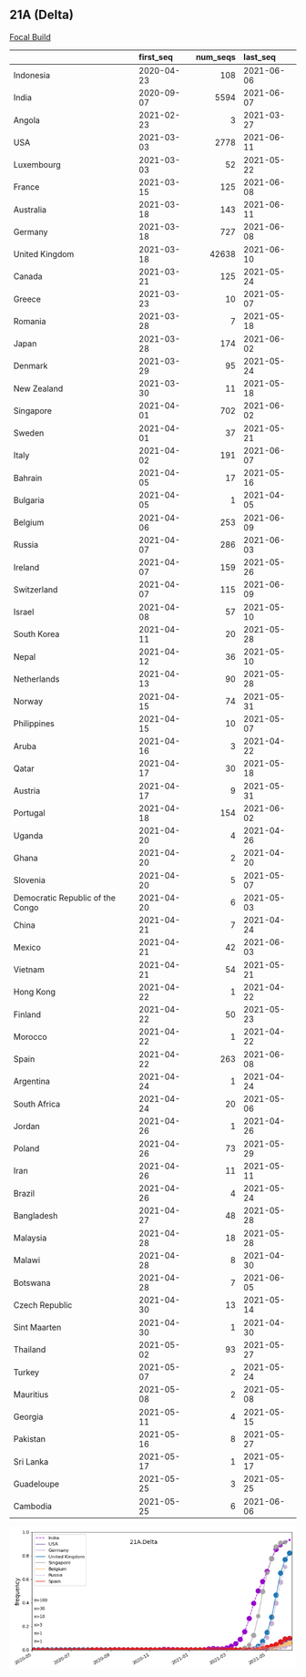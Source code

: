 

## 21A (Delta)
[Focal Build](https://nextstrain.org/groups/neherlab/ncov/21A.Delta)

|                                  | first_seq   |   num_seqs | last_seq   |
|:---------------------------------|:------------|-----------:|:-----------|
| Indonesia                        | 2020-04-23  |        108 | 2021-06-06 |
| India                            | 2020-09-07  |       5594 | 2021-06-07 |
| Angola                           | 2021-02-23  |          3 | 2021-03-27 |
| USA                              | 2021-03-03  |       2778 | 2021-06-11 |
| Luxembourg                       | 2021-03-03  |         52 | 2021-05-22 |
| France                           | 2021-03-15  |        125 | 2021-06-08 |
| Australia                        | 2021-03-18  |        143 | 2021-06-11 |
| Germany                          | 2021-03-18  |        727 | 2021-06-08 |
| United Kingdom                   | 2021-03-18  |      42638 | 2021-06-10 |
| Canada                           | 2021-03-21  |        125 | 2021-05-24 |
| Greece                           | 2021-03-23  |         10 | 2021-05-07 |
| Romania                          | 2021-03-28  |          7 | 2021-05-18 |
| Japan                            | 2021-03-28  |        174 | 2021-06-02 |
| Denmark                          | 2021-03-29  |         95 | 2021-05-24 |
| New Zealand                      | 2021-03-30  |         11 | 2021-05-18 |
| Singapore                        | 2021-04-01  |        702 | 2021-06-02 |
| Sweden                           | 2021-04-01  |         37 | 2021-05-21 |
| Italy                            | 2021-04-02  |        191 | 2021-06-07 |
| Bahrain                          | 2021-04-05  |         17 | 2021-05-16 |
| Bulgaria                         | 2021-04-05  |          1 | 2021-04-05 |
| Belgium                          | 2021-04-06  |        253 | 2021-06-09 |
| Russia                           | 2021-04-07  |        286 | 2021-06-03 |
| Ireland                          | 2021-04-07  |        159 | 2021-05-26 |
| Switzerland                      | 2021-04-07  |        115 | 2021-06-09 |
| Israel                           | 2021-04-08  |         57 | 2021-05-10 |
| South Korea                      | 2021-04-11  |         20 | 2021-05-28 |
| Nepal                            | 2021-04-12  |         36 | 2021-05-10 |
| Netherlands                      | 2021-04-13  |         90 | 2021-05-28 |
| Norway                           | 2021-04-15  |         74 | 2021-05-31 |
| Philippines                      | 2021-04-15  |         10 | 2021-05-07 |
| Aruba                            | 2021-04-16  |          3 | 2021-04-22 |
| Qatar                            | 2021-04-17  |         30 | 2021-05-18 |
| Austria                          | 2021-04-17  |          9 | 2021-05-31 |
| Portugal                         | 2021-04-18  |        154 | 2021-06-02 |
| Uganda                           | 2021-04-20  |          4 | 2021-04-26 |
| Ghana                            | 2021-04-20  |          2 | 2021-04-20 |
| Slovenia                         | 2021-04-20  |          5 | 2021-05-07 |
| Democratic Republic of the Congo | 2021-04-20  |          6 | 2021-05-03 |
| China                            | 2021-04-21  |          7 | 2021-04-24 |
| Mexico                           | 2021-04-21  |         42 | 2021-06-03 |
| Vietnam                          | 2021-04-21  |         54 | 2021-05-21 |
| Hong Kong                        | 2021-04-22  |          1 | 2021-04-22 |
| Finland                          | 2021-04-22  |         50 | 2021-05-23 |
| Morocco                          | 2021-04-22  |          1 | 2021-04-22 |
| Spain                            | 2021-04-22  |        263 | 2021-06-08 |
| Argentina                        | 2021-04-24  |          1 | 2021-04-24 |
| South Africa                     | 2021-04-24  |         20 | 2021-05-06 |
| Jordan                           | 2021-04-26  |          1 | 2021-04-26 |
| Poland                           | 2021-04-26  |         73 | 2021-05-29 |
| Iran                             | 2021-04-26  |         11 | 2021-05-11 |
| Brazil                           | 2021-04-26  |          4 | 2021-05-24 |
| Bangladesh                       | 2021-04-27  |         48 | 2021-05-28 |
| Malaysia                         | 2021-04-28  |         18 | 2021-05-28 |
| Malawi                           | 2021-04-28  |          8 | 2021-04-30 |
| Botswana                         | 2021-04-28  |          7 | 2021-06-05 |
| Czech Republic                   | 2021-04-30  |         13 | 2021-05-14 |
| Sint Maarten                     | 2021-04-30  |          1 | 2021-04-30 |
| Thailand                         | 2021-05-02  |         93 | 2021-05-27 |
| Turkey                           | 2021-05-07  |          2 | 2021-05-24 |
| Mauritius                        | 2021-05-08  |          2 | 2021-05-08 |
| Georgia                          | 2021-05-11  |          4 | 2021-05-15 |
| Pakistan                         | 2021-05-16  |          8 | 2021-05-27 |
| Sri Lanka                        | 2021-05-17  |          1 | 2021-05-17 |
| Guadeloupe                       | 2021-05-25  |          3 | 2021-05-25 |
| Cambodia                         | 2021-05-25  |          6 | 2021-06-06 |

![Overall trends 21A.Delta](/overall_trends_figures/overall_trends_21A.Delta.png)